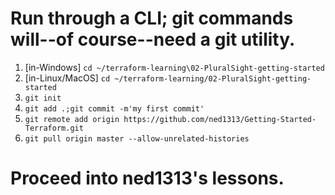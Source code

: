 # Run through a CLI; git commands will--of course--need a git utility.

1. [in-Windows] `cd ~/terraform-learning\02-PluralSight-getting-started`
1. [in-Linux/MacOS] `cd ~/terraform-learning/02-PluralSight-getting-started`
2. `git init`
3. `git add .;git commit -m'my first commit'`
4. `git remote add origin https://github.com/ned1313/Getting-Started-Terraform.git`
5. `git pull origin master --allow-unrelated-histories`

# Proceed into ned1313's lessons.